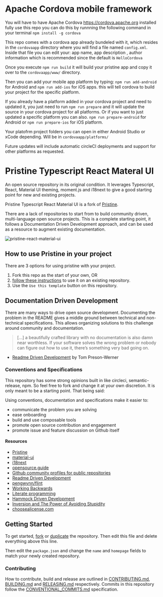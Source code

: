 # Apache Cordova mobile framework

You will have to have Apache Cordova https://cordova.apache.org installed fully use this repo you can do this by runnning the following command in your terminal `npm install -g cordova` 

This repo comes with a cordova app already bundeled with it, which resides in the `cordovaapp` directory where you will find a file named `config.xml`. Inside that file you can edit your: app name, app description , author information which is recommended since the default is `HelloCordova`

Once you execute `npm run build` it will build your pristine app and copy it over to the `cordovaapp/www/` directory.

Then you can add your mobile app platform by typing: `npm run add-android` for Android and `npm run add-ios` for iOS apps.
this will tell cordova to build your project for the specific platform.

If you already have a platform added in your cordova project and need to updated it, you just need to run `npm run prepare` and it will update the source in your cordova project for all platforms. Or if you want to just updated a specific platform you can also. `npm run prepare-android` for Android or `npm run prepare-ios` for iOS platform.

Your platofrm project folders you can open in either Android Studio or xCode depending. Will be in `cordovaapp/platforms/`

Future updates will include automatic circleCI deployments and support for other platforms as requested.

# Pristine Typescript React Materal UI

An open source repository in its original condition. It leverages Typescript, React, Material UI theming, moment.js and i18next to give a good starting point for new and existing projects.

Pristine Typescript React Material UI is a fork of [Pristine](https://github.com/etclabscore/pristine).

There are a lack of repositories to start from to build community driven, multi-language open source projects. This is a complete starting point, it follows a Documentation Driven Development approach, and can be used as a resource to augment existing documentation.

![pristine-react-material-ui](https://cdn.discordapp.com/attachments/521369156751458316/636577714760843275/app_starter.gif)

## How to use Pristine in your project

There are 3 options for using pristine with your project.
1. Fork this repo as the start of your own, OR
2. [follow these instructions](https://thoughts.t37.net/merging-2-different-git-repositories-without-losing-your-history-de7a06bba804) to use it on an existing repository.
3. Use the `Use this template` button on this repository.

## Documentation Driven Development

There are many ways to drive open source development. Documenting the problem in the README gives a middle ground between technical and non-technical specifications. This allows organizing solutions to this challenge around community and documentation.

> [...] a beautifully crafted library with no documentation is also damn near worthless. If your software solves the wrong problem or nobody can figure out how to use it, there’s something very bad going on.

- [Readme Driven Development](http://tom.preston-werner.com/2010/08/23/readme-driven-development.html) by Tom Preson-Werner

### Conventions and Specifications

This repository has some strong opinions built in like circleci, semantic-release, npm. So feel free to fork and change it at your own discretion. It is only meant to be a starting point. That being said:

Using conventions, documentation and specifications make it easier to:
- communicate the problem you are solving
- ease onboarding
- build and use composable tools
- promote open source contribution and engagement
- promote issue and feature discussion on Github itself

#### Resources

- [Pristine](https://github.com/etclabscore/pristine)
- [material-ui](https://material-ui.com)
- [i18next](https://www.i18next.com/)
- [opensource.guide](https://opensource.guide/)
- [Github community profiles for public repositories](https://help.github.com/articles/about-community-profiles-for-public-repositories/)
- [Readme Driven Development](http://tom.preston-werner.com/2010/08/23/readme-driven-development.html)
- [pengwynn/flint](https://github.com/pengwynn/flint)
- [Working Backwards](https://www.allthingsdistributed.com/2006/11/working_backwards.html)
- [Literate programming](https://en.wikipedia.org/wiki/Literate_programming)
- [Hammock Driven Development](https://www.youtube.com/watch?v=f84n5oFoZBc)
- [Inversion and The Power of Avoiding Stupidity](https://fs.blog/2013/10/inversion/)
- [choosealicense.com](http://choosealicense.com)

## Getting Started

To get started, [fork](https://help.github.com/articles/fork-a-repo/) or [duplicate](https://help.github.com/articles/duplicating-a-repository/) the repository. Then edit this file and delete everything above this line.

Then edit the `package.json` and change the `name` and `homepage` fields to match your newly created repository.

### Contributing

How to contribute, build and release are outlined in [CONTRIBUTING.md](CONTRIBUTING.md), [BUILDING.md](BUILDING.md) and [RELEASING.md](RELEASING.md) respectively. Commits in this repository follow the [CONVENTIONAL_COMMITS.md](CONVENTIONAL_COMMITS.md) specification.
